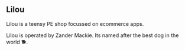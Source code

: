 ## Lilou

Lilou is a teensy PE shop focussed on ecommerce apps.

Lilou is operated by Zander Mackie. Its named after the best dog in the world 🐕.
